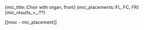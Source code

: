 
{mic_title::Choir with organ, front}
{mic_placements::FL, FC, FR}
{mic_results_=_:??}

[[moc - mic_placement]]
